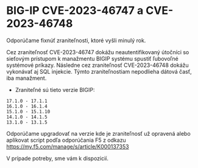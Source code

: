 # BIG-IP CVE-2023-46747 a  CVE-2023-46748

Odporúčame fixnúť zraniteľnosti, ktoré vyšli minulý rok.

Cez zraniteľnosť CVE-2023-46747 dokážu neautentifikovaný útočníci so sieťovým prístupom k manažmentu BIGIP systému spustiť ľubovoľné systémové príkazy. Následne cez zraniteľnosť CVE-2023-46748 dokážu vykonávať aj SQL injekcie. Týmto zraniteľnostiam nepodlieha dátová časť, iba manažment. 
- Zraniteľné sú tieto verzie BIGIP:
```
17.1.0 - 17.1.1	
16.1.0 - 16.1.4	
15.1.0 - 15.1.10	
14.1.0 - 14.1.5	
13.1.0 - 13.1.5
```
Odporúčame  upgradovať na verzie kde je zraniteľnosť už opravená alebo aplikovat script  podľa odporúčania F5 z odkazu https://my.f5.com/manage/s/article/K000137353 

V prípade potreby, sme vám k dispozicií. 


